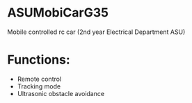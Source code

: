 # ASUMobiCarG35
Mobile controlled rc car (2nd year Electrical Department ASU)

# Functions:
* Remote control
* Tracking mode
* Ultrasonic obstacle avoidance

